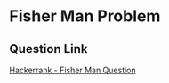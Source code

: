 # Fisher Man Problem

## Question Link

[Hackerrank - Fisher Man Question](https://www.hackerrank.com/contests/target-samsung-13-nov19/challenges/fisherman)
